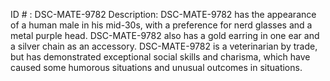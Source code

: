ID # : DSC-MATE-9782
Description: DSC-MATE-9782 has the appearance of a human male in his mid-30s, with a preference for nerd glasses and a metal purple head. DSC-MATE-9782 also has a gold earring in one ear and a silver chain as an accessory. DSC-MATE-9782 is a veterinarian by trade, but has demonstrated exceptional social skills and charisma, which have caused some humorous situations and unusual outcomes in situations.